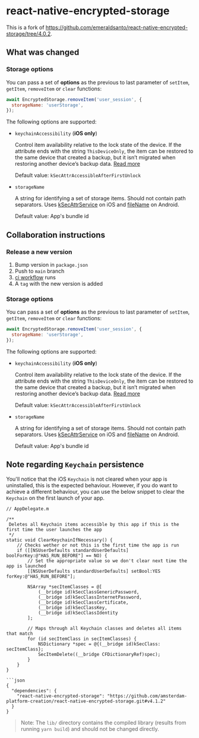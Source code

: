 # react-native-encrypted-storage

This is a fork of https://github.com/emeraldsanto/react-native-encrypted-storage/tree/4.0.2.

## What was changed

### Storage options

You can pass a set of **options** as the previous to last parameter of `setItem`, `getItem`, `removeItem` or `clear` functions:

```js
await EncryptedStorage.removeItem('user_session', {
  storageName: 'userStorage',
});
```

The following options are supported:

- `keychainAccessibility` (**iOS only**)

  Control item availability relative to the lock state of the device. If the attribute ends with the string `ThisDeviceOnly`, the item can be restored to the same device that created a backup, but it isn’t migrated when restoring another device’s backup data. [Read more](https://developer.apple.com/documentation/security/keychain_services/keychain_items/restricting_keychain_item_accessibility?language=objc)

  Default value: `kSecAttrAccessibleAfterFirstUnlock`

- `storageName`

  A string for identifying a set of storage items. Should not contain path separators. Uses [kSecAttrService](https://developer.apple.com/documentation/security/ksecattrservice?language=objc) on iOS and [fileName](https://developer.android.com/reference/kotlin/androidx/security/crypto/EncryptedSharedPreferences?hl=en#create) on Android.

  Default value: App's bundle id

## Collaboration instructions

### Release a new version

1. Bump version in `package.json`
1. Push to `main` branch
1. [ci workflow](.github/workflows/ci.yml) runs
1. A `tag` with the new version is added

### Storage options

You can pass a set of **options** as the previous to last parameter of `setItem`, `getItem`, `removeItem` or `clear` functions:

```js
await EncryptedStorage.removeItem('user_session', {
  storageName: 'userStorage',
});
```

The following options are supported:

- `keychainAccessibility` (**iOS only**)

  Control item availability relative to the lock state of the device. If the attribute ends with the string `ThisDeviceOnly`, the item can be restored to the same device that created a backup, but it isn’t migrated when restoring another device’s backup data. [Read more](https://developer.apple.com/documentation/security/keychain_services/keychain_items/restricting_keychain_item_accessibility?language=objc)

  Default value: `kSecAttrAccessibleAfterFirstUnlock`

- `storageName`

  A string for identifying a set of storage items. Should not contain path separators. Uses [kSecAttrService](https://developer.apple.com/documentation/security/ksecattrservice?language=objc) on iOS and [fileName](https://developer.android.com/reference/kotlin/androidx/security/crypto/EncryptedSharedPreferences?hl=en#create) on Android.

  Default value: App's bundle id

## Note regarding `Keychain` persistence

You'll notice that the iOS `Keychain` is not cleared when your app is uninstalled, this is the expected behaviour. However, if you do want to achieve a different behaviour, you can use the below snippet to clear the `Keychain` on the first launch of your app.

```objc
// AppDelegate.m

/**
 Deletes all Keychain items accessible by this app if this is the first time the user launches the app
 */
static void ClearKeychainIfNecessary() {
    // Checks wether or not this is the first time the app is run
    if ([[NSUserDefaults standardUserDefaults] boolForKey:@"HAS_RUN_BEFORE"] == NO) {
        // Set the appropriate value so we don't clear next time the app is launched
        [[NSUserDefaults standardUserDefaults] setBool:YES forKey:@"HAS_RUN_BEFORE"];

        NSArray *secItemClasses = @[
            (__bridge id)kSecClassGenericPassword,
            (__bridge id)kSecClassInternetPassword,
            (__bridge id)kSecClassCertificate,
            (__bridge id)kSecClassKey,
            (__bridge id)kSecClassIdentity
        ];

        // Maps through all Keychain classes and deletes all items that match
        for (id secItemClass in secItemClasses) {
            NSDictionary *spec = @{(__bridge id)kSecClass: secItemClass};
            SecItemDelete((__bridge CFDictionaryRef)spec);
        }
    }
}

```json
{
  "dependencies": {
    "react-native-encrypted-storage": "https://github.com/amsterdam-platform-creation/react-native-encrypted-storage.git#v4.1.2"
  }
}
```

> Note: The `lib/` directory contains the compiled library (results from running `yarn build`) and should not be changed directly.
